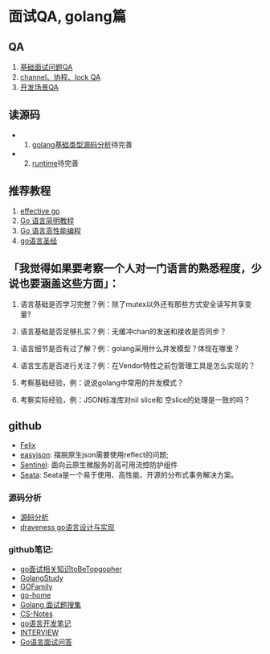 # 面试QA, golang篇

## QA
1. [基础面试问题QA](./base.md)
2. [channel、协程、lock QA](./channel-routine.md)
3. [开发场景QA](./scene.md)

## 读源码
- 1. [golang基础类型源码分析](https://github.com/ct-zh/goLearn/tree/master/doc/types)待完善
- 2. [runtime](https://github.com/ct-zh/goLearn/tree/master/doc/runtime)待完善

## 推荐教程
1. [effective go](https://learnku.com/docs/effective-go/2020)
2. [Go 语言简明教程](https://geektutu.com/post/quick-golang.html)
3. [Go 语言高性能编程](https://geektutu.com/post/high-performance-go.html)
4. [go语言圣经](https://docs.hacknode.org/gopl-zh/index.html)


## 「我觉得如果要考察一个人对一门语言的熟悉程度，少说也要涵盖这些方面」：
1. 语言基础是否学习完整？例：除了mutex以外还有那些方式安全读写共享变量?

2. 语言基础是否足够扎实？例：无缓冲chan的发送和接收是否同步？

3. 语言细节是否有过了解？例：golang采用什么并发模型？体现在哪里？

4. 语言生态是否进行关注？例：在Vendor特性之前包管理工具是怎么实现的？

5. 考察基础经验，例：说说golang中常用的并发模式？

6. 考察实际经验，例：JSON标准库对nil slice和 空slice的处理是一致的吗？


## github
- [Felix](https://github.com/mojocn/felix/blob/master/README_zh.md)
- [easyjson](_): 摆脱原生json需要使用reflect的问题;
- [Sentinel](https://github.com/alibaba/Sentinel): 面向云原生微服务的高可用流控防护组件
- [Seata](https://github.com/seata/seata): Seata是一个易于使用、高性能、开源的分布式事务解决方案。

### 源码分析
- [源码分析](https://github.com/cch123/golang-notes)
- [draveness go语言设计与实现](https://draveness.me/golang/)

### github笔记:
- [go面试相关知识toBeTopgopher](https://github.com/friendlyhank/toBeTopgopher)
- [GolangStudy](https://github.com/cnymw/GolangStudy)
- [GOFamily](https://github.com/shgopher/GOFamily)
- [go-home](https://github.com/pingyeaa/go-home)
- [Golang 面试题搜集](https://github.com/lifei6671/interview-go)
- [CS-Notes](https://github.com/CyC2018/CS-Notes)
- [go语言开发笔记](https://github.com/guyan0319/golang_development_notes)
- [INTERVIEW](https://github.com/xzghua/interview-comment)
- [Go语言面试问答](https://github.com/studygolang/Go-Interview-QA)



